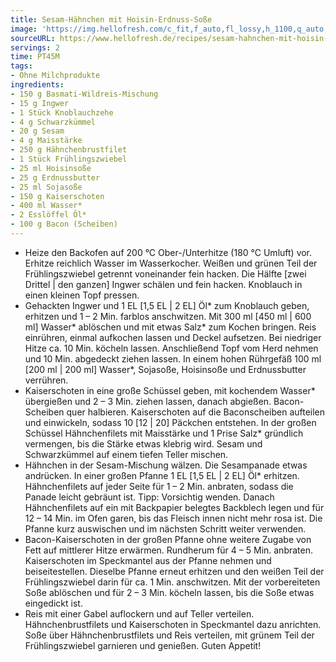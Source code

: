 ```yaml
---
title: Sesam-Hähnchen mit Hoisin-Erdnuss-Soße
image: 'https://img.hellofresh.com/c_fit,f_auto,fl_lossy,h_1100,q_auto,w_2600/hellofresh_s3/image/sesam-hahnchen-mit-hoisin-erdnuss-sosze-3d0d6783.jpg'
sourceURL: https://www.hellofresh.de/recipes/sesam-hahnchen-mit-hoisin-erdnuss-sosze-6346942f491af7598c0739fc
servings: 2
time: PT45M
tags:
- Ohne Milchprodukte
ingredients:
- 150 g Basmati-Wildreis-Mischung
- 15 g Ingwer
- 1 Stück Knoblauchzehe
- 4 g Schwarzkümmel
- 20 g Sesam
- 4 g Maisstärke
- 250 g Hähnchenbrustfilet
- 1 Stück Frühlingszwiebel
- 25 ml Hoisinsoße
- 25 g Erdnussbutter
- 25 ml Sojasoße
- 150 g Kaiserschoten
- 400 ml Wasser*
- 2 Esslöffel Öl*
- 100 g Bacon (Scheiben)
---
```


- Heize den Backofen auf 200 °C Ober-/Unterhitze (180 °C Umluft) vor.  Erhitze reichlich Wasser im Wasserkocher.  Weißen und grünen Teil der Frühlingszwiebel getrennt voneinander fein hacken.  Die Hälfte [zwei Drittel | den ganzen] Ingwer schälen und fein hacken.  Knoblauch in einen kleinen Topf pressen.
- Gehackten Ingwer und 1 EL [1,5 EL | 2 EL] Öl\* zum Knoblauch geben, erhitzen und 1 – 2 Min. farblos anschwitzen. Mit 300 ml [450 ml | 600 ml] Wasser\* ablöschen und mit etwas Salz\* zum Kochen bringen. Reis einrühren, einmal aufkochen lassen und Deckel aufsetzen. Bei niedriger Hitze ca. 10 Min. köcheln lassen. Anschließend Topf vom Herd nehmen und 10 Min. abgedeckt ziehen lassen.  In einem hohen Rührgefäß 100 ml [200 ml | 200 ml] Wasser\*, Sojasoße, Hoisinsoße und Erdnussbutter verrühren.
- Kaiserschoten in eine große Schüssel geben, mit kochendem Wasser\* übergießen und 2 – 3 Min. ziehen lassen, danach abgießen.  Bacon-Scheiben quer halbieren. Kaiserschoten auf die Baconscheiben aufteilen und einwickeln, sodass 10 [12 | 20] Päckchen entstehen.  In der großen Schüssel Hähnchenfilets mit Maisstärke und 1 Prise Salz\* gründlich vermengen, bis die Stärke etwas klebrig wird.  Sesam und Schwarzkümmel auf einem tiefen Teller mischen.
- Hähnchen in der Sesam-Mischung wälzen. Die Sesampanade etwas andrücken. In einer großen Pfanne 1 EL [1,5 EL | 2 EL] Öl\* erhitzen. Hähnchenfilets auf jeder Seite für 1 – 2 Min. anbraten, sodass die Panade leicht gebräunt ist.  Tipp: Vorsichtig wenden.  Danach Hähnchenfilets auf ein mit Backpapier belegtes Backblech legen und für 12 – 14 Min. im Ofen garen, bis das Fleisch innen nicht mehr rosa ist.  Die Pfanne kurz auswischen und im nächsten Schritt weiter verwenden.
- Bacon-Kaiserschoten in der großen Pfanne ohne weitere Zugabe von Fett auf mittlerer Hitze erwärmen. Rundherum für 4 – 5 Min. anbraten. Kaiserschoten im Speckmantel aus der Pfanne nehmen und beiseitestellen.  Dieselbe Pfanne erneut erhitzen und den weißen Teil der Frühlingszwiebel darin für ca. 1 Min. anschwitzen. Mit der vorbereiteten Soße ablöschen und für 2 – 3 Min. köcheln lassen, bis die Soße etwas eingedickt ist.
- Reis mit einer Gabel auflockern und auf Teller verteilen. Hähnchenbrustfilets und Kaiserschoten in Speckmantel dazu anrichten. Soße über Hähnchenbrustfilets und Reis verteilen, mit grünem Teil der Frühlingszwiebel garnieren und genießen.  Guten Appetit!
